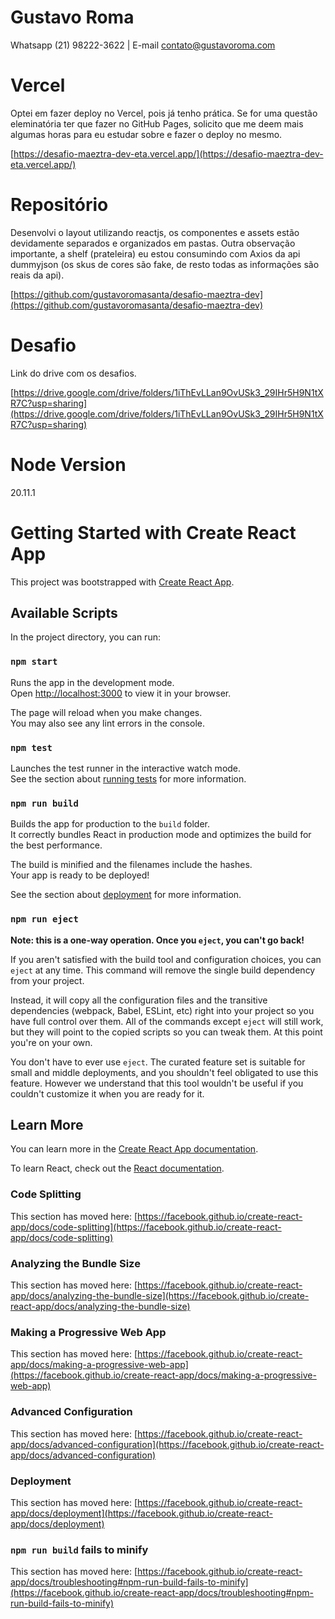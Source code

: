 # Gustavo Roma

Whatsapp (21) 98222-3622 | E-mail contato@gustavoroma.com

# Vercel

Optei em fazer deploy no Vercel, pois já tenho prática. Se for uma questão eleminatória ter que fazer no GitHub Pages, solicito que me deem mais algumas horas para eu estudar sobre e fazer o deploy no mesmo.

[https://desafio-maeztra-dev-eta.vercel.app/](https://desafio-maeztra-dev-eta.vercel.app/)

# Repositório

Desenvolvi o layout utilizando reactjs, os componentes e assets estão devidamente separados e organizados em pastas. 
Outra observação importante, a shelf (prateleira) eu estou consumindo com Axios da api dummyjson (os skus de cores são fake, de resto todas as informações são reais da api).

[https://github.com/gustavoromasanta/desafio-maeztra-dev](https://github.com/gustavoromasanta/desafio-maeztra-dev)

# Desafio

Link do drive com os desafios.

[https://drive.google.com/drive/folders/1iThEvLLan9OvUSk3_29IHr5H9N1tXR7C?usp=sharing](https://drive.google.com/drive/folders/1iThEvLLan9OvUSk3_29IHr5H9N1tXR7C?usp=sharing)

# Node Version

20.11.1

# Getting Started with Create React App

This project was bootstrapped with [Create React App](https://github.com/facebook/create-react-app).

## Available Scripts

In the project directory, you can run:

### `npm start`

Runs the app in the development mode.\
Open [http://localhost:3000](http://localhost:3000) to view it in your browser.

The page will reload when you make changes.\
You may also see any lint errors in the console.

### `npm test`

Launches the test runner in the interactive watch mode.\
See the section about [running tests](https://facebook.github.io/create-react-app/docs/running-tests) for more information.

### `npm run build`

Builds the app for production to the `build` folder.\
It correctly bundles React in production mode and optimizes the build for the best performance.

The build is minified and the filenames include the hashes.\
Your app is ready to be deployed!

See the section about [deployment](https://facebook.github.io/create-react-app/docs/deployment) for more information.

### `npm run eject`

**Note: this is a one-way operation. Once you `eject`, you can't go back!**

If you aren't satisfied with the build tool and configuration choices, you can `eject` at any time. This command will remove the single build dependency from your project.

Instead, it will copy all the configuration files and the transitive dependencies (webpack, Babel, ESLint, etc) right into your project so you have full control over them. All of the commands except `eject` will still work, but they will point to the copied scripts so you can tweak them. At this point you're on your own.

You don't have to ever use `eject`. The curated feature set is suitable for small and middle deployments, and you shouldn't feel obligated to use this feature. However we understand that this tool wouldn't be useful if you couldn't customize it when you are ready for it.

## Learn More

You can learn more in the [Create React App documentation](https://facebook.github.io/create-react-app/docs/getting-started).

To learn React, check out the [React documentation](https://reactjs.org/).

### Code Splitting

This section has moved here: [https://facebook.github.io/create-react-app/docs/code-splitting](https://facebook.github.io/create-react-app/docs/code-splitting)

### Analyzing the Bundle Size

This section has moved here: [https://facebook.github.io/create-react-app/docs/analyzing-the-bundle-size](https://facebook.github.io/create-react-app/docs/analyzing-the-bundle-size)

### Making a Progressive Web App

This section has moved here: [https://facebook.github.io/create-react-app/docs/making-a-progressive-web-app](https://facebook.github.io/create-react-app/docs/making-a-progressive-web-app)

### Advanced Configuration

This section has moved here: [https://facebook.github.io/create-react-app/docs/advanced-configuration](https://facebook.github.io/create-react-app/docs/advanced-configuration)

### Deployment

This section has moved here: [https://facebook.github.io/create-react-app/docs/deployment](https://facebook.github.io/create-react-app/docs/deployment)

### `npm run build` fails to minify

This section has moved here: [https://facebook.github.io/create-react-app/docs/troubleshooting#npm-run-build-fails-to-minify](https://facebook.github.io/create-react-app/docs/troubleshooting#npm-run-build-fails-to-minify)
